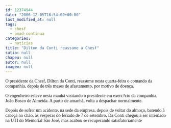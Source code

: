 ```yaml
---
id: 12374944
date: "2006-12-05T16:54:00+00:00"
last_modified_at: null
tags:
  - chesf
  - pnad-continua
categories:
  - noticias
title: "Dilton da Conti reassume a Chesf"
sutia: null
chapeu: null
autor: null
imagem: null
---
```

<p><P><FONT face=Verdana>O presidente da Chesf, Dilton da Conti, reassume nesta quarta-feira o comando da companhia, depois de três meses de afastamento, por motivo de doença.</FONT></P></p>
<p><P><FONT face=Verdana>O engenheiro esteve nesta manhã visitando o presidente em exerc?cio da companhia, João Bosco de Almeida. A partir de amanhã, volta a despachar normalmente.</FONT></P></p>
<p><P><FONT face=Verdana>Depois de sofrer um acidente, na sede da empresa, depois de voltar do almoço, batendo à cabeça no chão, às vésperas do feriado de 7 de setembro, Da Conti chegou a ser internado na UTI do Memorial São José, mas acabou se recuperando satisfatoriamente</FONT></P> </p>
